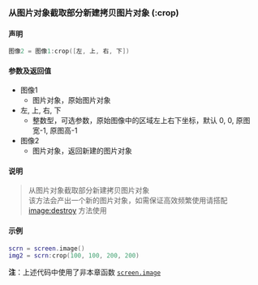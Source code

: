 ### 从图片对象截取部分新建拷贝图片对象 \(**:crop**\)


#### 声明
```lua
图像2 = 图像1:crop([左, 上, 右, 下])
```


#### 参数及返回值
- 图像1
    - 图片对象，原始图片对象
- 左, 上, 右, 下
    - 整数型，可选参数，原始图像中的区域左上右下坐标，默认 0, 0, 原图宽\-1, 原图高\-1
- 图像2
    - 图片对象，返回新建的图片对象


#### 说明
> 从图片对象截取部分新建拷贝图片对象  
> 该方法会产出一个新的图片对象，如需保证高效频繁使用请搭配 [image:destroy](/Handbook/image/_destroy.md) 方法使用  


#### 示例  
```lua
scrn = screen.image()
img2 = scrn:crop(100, 100, 200, 200)
```
**注**：上述代码中使用了非本章函数 [`screen.image`](/Handbook/screen/screen.image.md)

